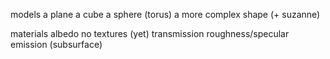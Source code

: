 models
    a plane
    a cube
    a sphere (torus)
    a more complex shape (+ suzanne)

materials
    albedo
    no textures (yet)
    transmission
    roughness/specular
    emission
    (subsurface)
